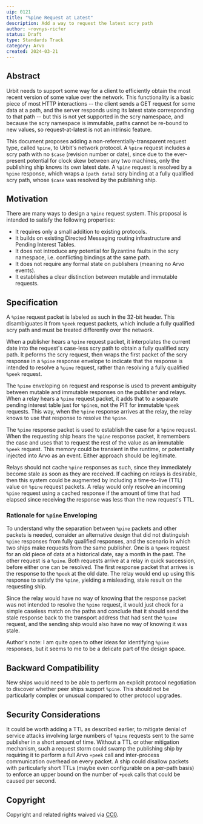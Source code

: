 ```yaml
---
uip: 0121
title: "%pine Request at Latest"
description: Add a way to request the latest scry path
author: ~rovnys-ricfer
status: Draft
type: Standards Track
category: Arvo
created: 2024-03-21
---
```


## Abstract

Urbit needs to support some way for a client to efficiently obtain the most recent version of some value over the network.  This functionality is a basic piece of most HTTP interactions -- the client sends a GET request for some data at a path, and the server responds using its latest state corresponding to that path -- but this is not yet supported in the scry namespace, and because the scry namespace is immutable, paths cannot be re-bound to new values, so request-at-latest is not an intrinsic feature.

This document proposes adding a non-referentially-transparent request type, called `%pine`, to Urbit's network protocol.  A `%pine` request includes a scry path with no `$case` (revision number or date), since due to the ever-present potential for clock skew between any two machines, only the publishing ship knows its own latest date.  A `%pine` request is resolved by a `%pine` response, which wraps a `[path data]` scry binding at a fully qualified scry path, whose `$case` was resolved by the publishing ship.

## Motivation

There are many ways to design a `%pine` request system.  This proposal is intended to satisfy the following properties:

- It requires only a small addition to existing protocols.
- It builds on existing Directed Messaging routing infrastructure and Pending Interest Tables.
- It does not introduce any potential for Byzantine faults in the scry namespace, i.e. conflicting bindings at the same path.
- It does not require any formal state on publishers (meaning no Arvo events).
- It establishes a clear distinction between mutable and immutable requests.

## Specification

A `%pine` request packet is labeled as such in the 32-bit header.  This disambiguates it from `%peek` request packets, which include a fully qualified scry path and must be treated differently over the network.

When a publisher hears a `%pine` request packet, it interpolates the current date into the request's case-less scry path to obtain a fully qualified scry path.  It peforms the scry request, then wraps the first packet of the scry response in a `%pine` response envelope to indicate that the response is intended to resolve a `%pine` request, rather than resolving a fully qualified `%peek` request.

The `%pine` enveloping on request and response is used to prevent ambiguity between mutable and immutable responses on the publisher and relays.  When a relay hears a `%pine` request packet, it adds that to a separate pending interest table just for `%pine`s, not the PIT for immutable `%peek` requests.  This way, when the `%pine` response arrives at the relay, the relay knows to use that response to resolve the `%pine`.

The `%pine` response packet is used to establish the case for a `%pine` request.  When the requesting ship hears the `%pine` response packet, it remembers the case and uses that to request the rest of the value as an immutable `%peek` request.  This memory could be transient in the runtime, or potentially injected into Arvo as an event.  Either approach should be legitimate.

Relays should not cache `%pine` responses as such, since they immediately become stale as soon as they are received.  If caching on relays is desirable, then this system could be augmented by including a time-to-live (TTL) value on `%pine` request packets.  A relay would only resolve an incoming `%pine` request using a cached response if the amount of time that had elapsed since receiving the response was less than the new request's TTL.

### Rationale for `%pine` Enveloping

To understand why the separation between `%pine` packets and other packets is needed, consider an alternative design that did not distinguish `%pine` responses from fully qualified responses, and the scenario in which two ships make requests from the same publisher.  One is a `%peek` request for an old piece of data at a historical date, say a month in the past.  The other request is a `%pine`.  Both requests arrive at a relay in quick succession, before either one can be resolved.  The first response packet that arrives is the response to the `%peek` at the old date.  The relay would end up using this response to satisfy the `%pine`, yielding a misleading, stale result on the requesting ship.

Since the relay would have no way of knowing that the response packet was not intended to resolve the `%pine` request, it would just check for a simple caseless match on the paths and conclude that it should send the stale response back to the transport address that had sent the `%pine` request, and the sending ship would also have no way of knowing it was stale.

Author's note: I am quite open to other ideas for identifying `%pine` responses, but it seems to me to be a delicate part of the design space.  

## Backward Compatibility

New ships would need to be able to perform an explicit protocol negotiation to discover whether peer ships support `%pine`.  This should not be particularly complex or unusual compared to other protocol upgrades.

## Security Considerations

It could be worth adding a TTL as described earlier, to mitigate denial of service attacks involving large numbers of `%pine` requests sent to the same publisher in a short amount of time.  Without a TTL or other mitigation mechanism, such a request storm could swamp the publishing ship by requiring it to perform a full Arvo `+peek` call and inter-process communication overhead on every packet.  A ship could disallow packets with particularly short TTLs (maybe even configurable on a per-path basis) to enforce an upper bound on the number of `+peek` calls that could be caused per second.

## Copyright

Copyright and related rights waived via [CC0](../LICENSE.md).
